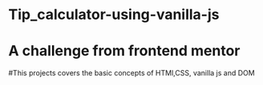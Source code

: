 # Tip_calculator-using-vanilla-js

# A challenge from frontend mentor

#This projects covers the basic concepts of HTMl,CSS, vanilla js and DOM

